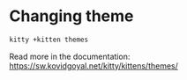 
# Changing theme
```sh
kitty +kitten themes
```

Read more in the documentation: https://sw.kovidgoyal.net/kitty/kittens/themes/
